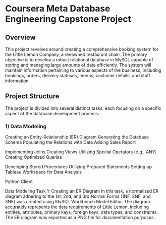# Coursera Meta Database Engineering Capstone Project
## Overview
This project revolves around creating a comprehensive booking system for the Little Lemon Company, a renowned restaurant chain. The primary objective is to develop a robust relational database in MySQL capable of storing and managing large amounts of data efficiently. The system will maintain information pertaining to various aspects of the business, including bookings, orders, delivery statuses, menus, customer details, and staff information.

## Project Structure
The project is divided into several distinct tasks, each focusing on a specific aspect of the database development process:

### 1) Data Modeling

Creating an Entity-Relationship (ER) Diagram
Generating the Database Schema
Populating the Relations with Data
Adding Sales Report

Implementing Joins
Creating Views
Utilizing Special Operators (e.g., ANY)
Creating Optimized Queries

Developing Stored Procedures
Utilizing Prepared Statements
Setting up Tableau Workspace for Data Analysis

Python Client

Data Modeling
Task 1: Creating an ER Diagram
In this task, a normalized ER diagram adhering to the 1st, 2nd, and 3rd Normal Forms (1NF, 2NF, and 3NF) was created using MySQL Workbench Model Editor. The diagram accurately represents the data requirements of Little Lemon, including entities, attributes, primary keys, foreign keys, data types, and constraints. The ER diagram was exported as a PNG file for documentation purposes.

